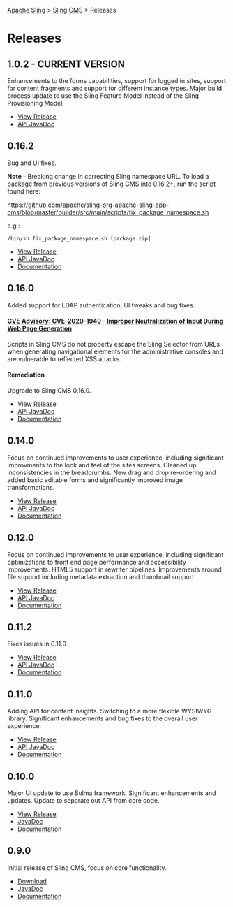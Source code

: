 <!-- Licensed to the Apache Software Foundation (ASF) under one or more contributor 
	license agreements. See the NOTICE file distributed with this work for additional 
	information regarding copyright ownership. The ASF licenses this file to 
	you under the Apache License, Version 2.0 (the "License"); you may not use 
	this file except in compliance with the License. You may obtain a copy of 
	the License at http://www.apache.org/licenses/LICENSE-2.0 Unless required 
	by applicable law or agreed to in writing, software distributed under the 
	License is distributed on an "AS IS" BASIS, WITHOUT WARRANTIES OR CONDITIONS 
	OF ANY KIND, either express or implied. See the License for the specific 
	language governing permissions and limitations under the License. -->
[Apache Sling](https://sling.apache.org) > [Sling CMS](https://github.com/apache/sling-org-apache-sling-app-cms) > Releases

# Releases


## 1.0.2 - CURRENT VERSION

Enhancements to the forms capabilities, support for logged in sites, support for content fragments and support for different instance types. Major build process update to use the Sling Feature Model instead of the Sling Provisioning Model.

 * [View Release](https://github.com/apache/sling-org-apache-sling-app-cms/releases/org.apache.sling.cms-1.0.2)
 * [API JavaDoc](http://javadoc.io/doc/org.apache.sling/org.apache.sling.cms.api/1.0.2)

## 0.16.2

Bug and UI fixes.

**Note -** Breaking change in correcting Sling namespace URL. To load a package from previous versions of Sling CMS into 0.16.2+, run the script found here:

https://github.com/apache/sling-org-apache-sling-app-cms/blob/master/builder/src/main/scripts/fix_package_namespace.sh

e.g.:

`/bin/sh fix_package_namespace.sh [package.zip]`


 * [View Release](https://github.com/apache/sling-org-apache-sling-app-cms/releases/org.apache.sling.cms-0.16.2)
 * [API JavaDoc](http://javadoc.io/doc/org.apache.sling/org.apache.sling.cms.api/0.16.2)
 * [Documentation](https://github.com/apache/sling-org-apache-sling-app-cms/tree/027f2e60428547bd489182bb3713879c74db3327)

## 0.16.0

Added support for LDAP authentication, UI tweaks and bug fixes.

#### [CVE Advisory: CVE-2020-1949 - Improper Neutralization of Input During Web Page Generation](https://s.apache.org/CVE-2020-1949)

Scripts in Sling CMS do not property escape the Sling Selector from URLs when generating navigational elements for the administrative consoles and are vulnerable to reflected XSS attacks.

#### Remediation

Upgrade to Sling CMS 0.16.0.

 * [View Release](https://github.com/apache/sling-org-apache-sling-app-cms/releases/org.apache.sling.cms-0.16.0)
 * [API JavaDoc](http://javadoc.io/doc/org.apache.sling/org.apache.sling.cms.api/0.16.0)
 * [Documentation](https://github.com/apache/sling-org-apache-sling-app-cms/tree/5877660e1f5ad8626b1974df90f8d0a2c1da3d97)

## 0.14.0

Focus on continued improvements to user experience, including significant improvments to the look and feel of the sites screens. Cleaned up inconsistencies in the breadcrumbs. New drag and drop re-ordering and added basic editable forms and significantly improved image transformations.

 * [View Release](https://github.com/apache/sling-org-apache-sling-app-cms/releases/org.apache.sling.cms-0.14.0)
 * [API JavaDoc](http://javadoc.io/doc/org.apache.sling/org.apache.sling.cms.api/0.14.0)
 * [Documentation](https://github.com/apache/sling-org-apache-sling-app-cms/tree/c45c70c207924d40b5f2cdca9b65374428d2ec3d)

## 0.12.0

Focus on continued improvements to user experience, including significant optimizations to front end page performance and accessibility improvements. HTML5 support in rewriter pipelines. Improvements around file support including metadata extraction and thumbnail support. 

 * [View Release](https://github.com/apache/sling-org-apache-sling-app-cms/releases/org.apache.sling.cms-0.12.0)
 * [API JavaDoc](http://javadoc.io/doc/org.apache.sling/org.apache.sling.cms.api/0.12.0)
 * [Documentation](https://github.com/apache/sling-org-apache-sling-app-cms/tree/5d6043e23efcfee80dbac4ceca84247c7e296381)

## 0.11.2

Fixes issues in 0.11.0

 * [View Release](https://github.com/apache/sling-org-apache-sling-app-cms/releases/org.apache.sling.cms-0.11.2)
 * [API JavaDoc](http://javadoc.io/doc/org.apache.sling/org.apache.sling.cms.api/0.11.2)
 * [Documentation](https://github.com/apache/sling-org-apache-sling-app-cms/tree/d4bdcc313f78e882234d5ac9d9af64712c46c726)

## 0.11.0

Adding API for content insights. Switching to a more flexible WYSIWYG library. Significant enhancements and bug fixes to the overall user experience.

 * [View Release](https://github.com/apache/sling-org-apache-sling-app-cms/releases/tag/org.apache.sling.cms-0.11.0)
 * [API JavaDoc](http://javadoc.io/doc/org.apache.sling/org.apache.sling.cms.api/0.11.0)
 * [Documentation](https://github.com/apache/sling-org-apache-sling-app-cms/tree/f2c7c37bf99401aef192db1ac1467c799b3a3b95)
 
## 0.10.0

Major UI update to use Bulma framework. Significant enhancements and updates. Update to separate out API from core code.

 * [View Release](https://github.com/apache/sling-org-apache-sling-app-cms/releases/tag/org.apache.sling.cms-0.10.0)
 * [JavaDoc](http://javadoc.io/doc/org.apache.sling/org.apache.sling.cms.api/0.10.0)
 * [Documentation](https://github.com/apache/sling-org-apache-sling-app-cms/tree/96879b7e912d9831f2f4e27811bb51bdd7bf4ff0)

## 0.9.0

Initial release of Sling CMS, focus on core functionality.

 * [Download](https://search.maven.org/remotecontent?filepath=org/apache/sling/org.apache.sling.cms.builder/0.10.0/org.apache.sling.cms.builder-0.9.0.jar)
 * [JavaDoc](http://javadoc.io/doc/org.apache.sling/org.apache.sling.cms.core/0.9.0)
 * [Documentation](https://github.com/apache/sling-org-apache-sling-app-cms/tree/1afa5da54257cad8a5bf4b28d76b88d13838433b)
